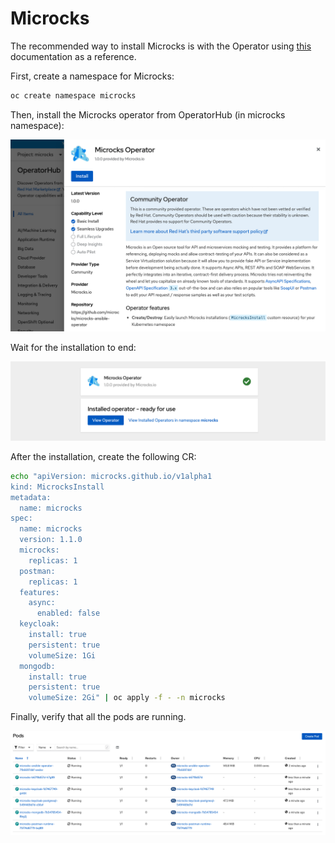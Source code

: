 # Microcks

The recommended way to install Microcks is with the Operator using [this](https://microcks.io/documentation/installing/operator/) documentation as a reference.

First, create a namespace for Microcks:

```bash
oc create namespace microcks
```

Then, install the Microcks operator from OperatorHub (in microcks namespace):

![microcks](./images/microcks1.png)

Wait for the installation to end:

![microcks](./images/microcks2.png)

After the installation, create the following CR:

```bash
echo "apiVersion: microcks.github.io/v1alpha1
kind: MicrocksInstall
metadata:
  name: microcks
spec:
  name: microcks
  version: 1.1.0
  microcks:
    replicas: 1
  postman:
    replicas: 1
  features:
    async:
      enabled: false
  keycloak:
    install: true
    persistent: true
    volumeSize: 1Gi
  mongodb:
    install: true
    persistent: true
    volumeSize: 2Gi" | oc apply -f - -n microcks
```

Finally, verify that all the pods are running.

![microcks](./images/microcks3.png)
